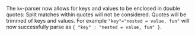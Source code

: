 The `kv`-parser now allows for keys and values to be enclosed in double quotes:
Split matches within quotes will not be considered. Quotes will be trimmed
of keys and values. For example `"key"="nested = value, fun"` will now
successfully parse as `{ "key" : "nested = value, fun" }`.
